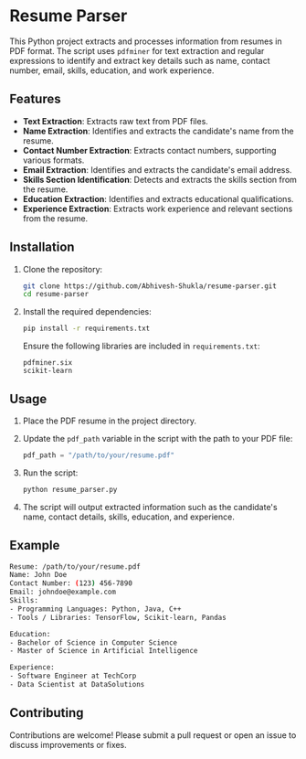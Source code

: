 # Resume Parser

This Python project extracts and processes information from resumes in PDF format. The script uses `pdfminer` for text extraction and regular expressions to identify and extract key details such as name, contact number, email, skills, education, and work experience.

## Features

- **Text Extraction**: Extracts raw text from PDF files.
- **Name Extraction**: Identifies and extracts the candidate's name from the resume.
- **Contact Number Extraction**: Extracts contact numbers, supporting various formats.
- **Email Extraction**: Identifies and extracts the candidate's email address.
- **Skills Section Identification**: Detects and extracts the skills section from the resume.
- **Education Extraction**: Identifies and extracts educational qualifications.
- **Experience Extraction**: Extracts work experience and relevant sections from the resume.

## Installation

1. Clone the repository:

    ```bash
    git clone https://github.com/Abhivesh-Shukla/resume-parser.git
    cd resume-parser
    ```

2. Install the required dependencies:

    ```bash
    pip install -r requirements.txt
    ```

    Ensure the following libraries are included in `requirements.txt`:

    ```text
    pdfminer.six
    scikit-learn
    ```

## Usage

1. Place the PDF resume in the project directory.

2. Update the `pdf_path` variable in the script with the path to your PDF file:

    ```python
    pdf_path = "/path/to/your/resume.pdf"
    ```

3. Run the script:

    ```bash
    python resume_parser.py
    ```

4. The script will output extracted information such as the candidate's name, contact details, skills, education, and experience.

## Example

```bash
Resume: /path/to/your/resume.pdf
Name: John Doe
Contact Number: (123) 456-7890
Email: johndoe@example.com
Skills: 
- Programming Languages: Python, Java, C++
- Tools / Libraries: TensorFlow, Scikit-learn, Pandas

Education: 
- Bachelor of Science in Computer Science
- Master of Science in Artificial Intelligence

Experience: 
- Software Engineer at TechCorp
- Data Scientist at DataSolutions
  ```
## Contributing
Contributions are welcome! Please submit a pull request or open an issue to discuss improvements or fixes.


